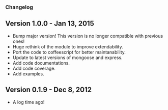 ### Changelog

## Version 1.0.0 - Jan 13, 2015
* Bump major version! This version is no longer compatible with previous ones!
* Huge rethink of the module to improve extendability.
* Port the code to coffeescript for better maintanability.
* Update to latest versions of mongoose and express.
* Add code documentations.
* Add code coverage.
* Add examples.

## Version 0.1.9 - Dec 8, 2012
* A log time ago!
